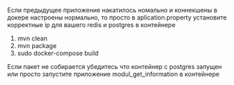 Если предыдущее приложение накатилось номально и коннекшены в докере 
настроены нормально, то просто в aplication.property установите корректные ip
для вашего redis и postgres в контейнере
1) mvn clean
2) mvn package
3) sudo docker-compose build

Если пакет не собирается убедитесь что контейнер с postgres запущен
или просто запустите приложение modul_get_information в контейнере
